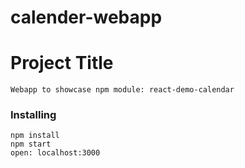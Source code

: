 # calender-webapp

# Project Title
```
Webapp to showcase npm module: react-demo-calendar
```

### Installing
```
npm install
npm start
open: localhost:3000

```
